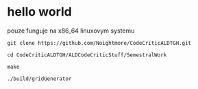 # hello world

pouze funguje na x86_64 linuxovym systemu

`git clone https://github.com/Noightmore/CodeCriticALDTGH.git` 

`cd CodeCriticALDTGH/ALDCodeCriticStuff/SemestralWork`

`make`

`./build/gridGenerator`